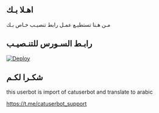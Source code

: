 ## اهـلا بـك
مـن هـنا تستطيـع عمـل رابط تنصيـب خـاص بـك

## رابـط السـورس للتنـصيـب

[![Deploy](https://www.herokucdn.com/deploy/button.svg)](https://heroku.com/deploy?template=https://github.com/fadeln20/jmthon)

## شكـرا لكـم 


this userbot is import of catuserbot and translate to arabic

https://t.me/catuserbot_support
